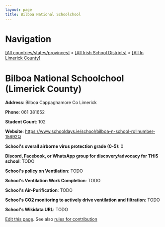 ```yaml
---
layout: page
title: Bilboa National Schoolchool
---
```

# Navigation

[[All countries/states/provinces]](../../..) > [[All Irish School Districts]](../..) > [[All In Limerick County]](..)

# Bilboa National Schoolchool (Limerick County)

**Address**: Bilboa Cappaghamore Co Limerick

**Phone**: 061 381652

**Student Count**: 102

**Website**: <https://www.schooldays.ie/school/bilboa-n-school-rollnumber-15692Q>

**School's overall airborne virus protection grade (0-5)**: 0

**Discord, Facebook, or WhatsApp group for discovery/advocacy for THIS school**: TODO

**School's policy on Ventilation**: TODO

**School's Ventilation Work Completion**: TODO

**School's Air-Purification**: TODO

**School's CO2 monitoring to actively drive ventilation and filtration**: TODO

**School's Wikidata URL**: TODO


[Edit this page](https://github.com/ventilate-schools/Ireland/edit/main/./Limerick_County/Bilboa_National_Schoolchool.md). See also [rules for contribution](../../../contribution-rules/)